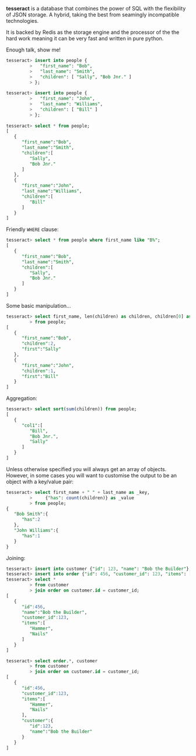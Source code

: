 **tesseract** is a database that combines the power of SQL with the flexibility
of JSON storage. A hybrid, taking the best from seamingly incompatible
technologies.

It is backed by Redis as the storage engine and the processor of the the hard
work meaning it can be very fast and written in pure python.

Enough talk, show me!

```sql
tesseract> insert into people {
         >   "first_name": "Bob",
         >   "last_name": "Smith",
         >   "children": [ "Sally", "Bob Jnr." ]
         > };
         
tesseract> insert into people {
         >   "first_name": "John",
         >   "last_name": "Williams",
         >   "children": [ "Bill" ]
         > };
         
tesseract> select * from people;
[
   {
      "first_name":"Bob",
      "last_name":"Smith",
      "children":[
         "Sally",
         "Bob Jnr."
      ]
   },
   {
      "first_name":"John",
      "last_name":"Williams",
      "children":[
         "Bill"
      ]
   }
]
```

Friendly `WHERE` clause:

```sql
tesseract> select * from people where first_name like "B%";
[
   {
      "first_name":"Bob",
      "last_name":"Smith",
      "children":[
         "Sally",
         "Bob Jnr."
      ]
   }
]
```

Some basic manipulation...

```sql
tesseract> select first_name, len(children) as children, children[0] as first
         > from people;
[
   {
      "first_name":"Bob",
      "children":2,
      "first":"Sally"
   },
   {
      "first_name":"John",
      "children":1,
      "first":"Bill"
   }
]
```

Aggregation:

```sql
tesseract> select sort(sum(children)) from people;
[
   {
      "col1":[
         "Bill",
         "Bob Jnr.",
         "Sally"
      ]
   }
]
```

Unless otherwise specified you will always get an array of objects. However, in
some cases you will want to customise the output to be an object with a
key/value pair:

```sql
tesseract> select first_name + " " + last_name as _key,
         >     {"has": count(children)} as _value
         > from people;
{
   "Bob Smith":{
      "has":2
   },
   "John Williams":{
      "has":1
   }
}
```

Joining:

```sql
tesseract> insert into customer {"id": 123, "name": "Bob the Builder"};
tesseract> insert into order {"id": 456, "customer_id": 123, "items": ["Hammer", "Nails"]};
tesseract> select *
         > from customer
         > join order on customer.id = customer_id;
[
   {
      "id":456,
      "name":"Bob the Builder",
      "customer_id":123,
      "items":[
         "Hammer",
         "Nails"
      ]
   }
]

tesseract> select order.*, customer
         > from customer
         > join order on customer.id = customer_id;
[
   {
      "id":456,
      "customer_id":123,
      "items":[
         "Hammer",
         "Nails"
      ],
      "customer":{
         "id":123,
         "name":"Bob the Builder"
      }
   }
]
```
